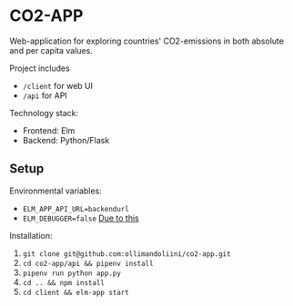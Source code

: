 # CO2-APP

Web-application for exploring countries' CO2-emissions in both absolute and per capita values.

Project includes
- `/client` for web UI
- `/api` for API

Technology stack:
- Frontend: Elm
- Backend: Python/Flask

## Setup

Environmental variables:
- `ELM_APP_API_URL=backendurl`
- `ELM_DEBUGGER=false` [Due to this](https://github.com/elm/compiler/issues/1802)


Installation:
1. `git clone git@github.com:ollimandoliini/co2-app.git`
2. `cd co2-app/api && pipenv install`
3. `pipenv run python app.py`
4. `cd .. && npm install`
5. `cd client && elm-app start`